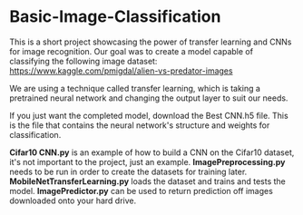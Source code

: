 # Basic-Image-Classification

This is a short project showcasing the power of transfer learning and CNNs for image recognition.
Our goal was to create a model capable of classifying the following image dataset: https://www.kaggle.com/pmigdal/alien-vs-predator-images

We are using a technique called transfer learning, which is taking a pretrained neural network and changing the output layer to suit our needs.

If you just want the completed model, download the Best CNN.h5 file. This is the file that contains the neural network's structure and weights for classification.

**Cifar10 CNN.py** is an example of how to build a CNN on the Cifar10 dataset, it's not important to the project, just an example.
**ImagePreprocessing.py** needs to be run in order to create the datasets for training later.
**MobileNetTransferLearning.py** loads the dataset and trains and tests the model.
**ImagePredictor.py** can be used to return prediction off images downloaded onto your hard drive.
